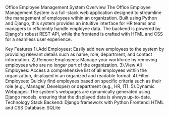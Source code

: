 Office Employee Management System
Overview
The Office Employee Management System is a full-stack web application designed to streamline the management of employees within an organization. 
Built using Python and Django, this system provides an intuitive interface for HR teams and managers to efficiently handle employee data. 
The backend is powered by Django's robust REST API, while the frontend is crafted with HTML and CSS for a seamless user experience.

Key Features
1).Add Employees: Easily add new employees to the system by providing relevant details such as name, 
role, department, and contact information.
2).Remove Employees: Manage your workforce by removing employees 
who are no longer part of the organization.
3).View All Employees: Access a comprehensive list of all employees 
within the organization, displayed in an organized and readable format.
4).Filter Employees: Quickly find employees based on specific criteria 
such as their role (e.g., Manager, Developer) or department (e.g., HR, IT).
5).Dynamic Webpages: The system's webpages are dynamically generated 
using Django models, ensuring that the displayed data is always up-to-date.
Technology Stack
Backend: Django framework with Python
Frontend: HTML and CSS
Database: SQLite
